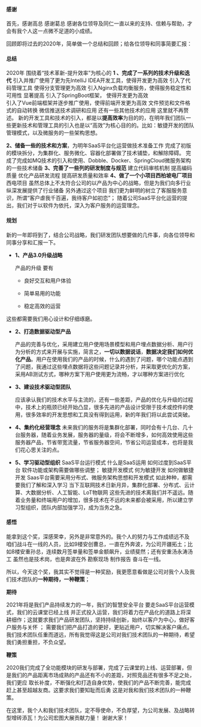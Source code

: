 #### 感谢

首先，感谢高总 感谢葛总 感谢各位领导及同仁一直以来的支持、信赖与帮助，才会有我个人这一点微不足道的小成绩。

回顾即将过去的2020年，简单做一个总结和回顾；给各位领导和同事简要汇报：

#### 总结

2020年 围绕着“技术革新-提升效率”为核心的
**1 、完成了一系列的技术升级和迭代**
	引入并推广使用了更为先IntelliJ IDEA开发工具，使得开发更为高效
	引入了代码管理工具 使得分支管理更为高效
	引入Nginx负载均衡服务，使得服务稳定性和可用性 显著提高
	引入了SpringBoot框架， 使得开发更为高效	
	引入了Vue前端框架并逐步推广使用，使得前端开发更为高效
	文件预览和文件格式的自动转换
	微信推送技术调研和应用
​	还有一些其他技术的应用 这里就不再赘述。
	新的开发工具和技术的引入，都是以**提高效率**为目的的，在明年我们团队一些更新技术和管理工具的引入也是以“高效”为核心目的的。比如：敏捷开发的团队管理模式，以及微服务的一些架构思想。

**2、储备一些的技术和方案**，为明年SaaS平台化运营做技术准备工作
	完成了初版的模块拆分，为集群化、服务微化、容器化部署做了技术铺垫，和解除障碍。
	完成了完成如MQ技术的引入和使用、Dobble、Docker、SpringCloud微服务架构的一些技术储备
**3、完善了一些列的研发制度与规范**
	建立代码审核机制 提高编码质量
	优化产品研发流程 提高研发质量和效率
**4、做了一个小项目西柏坡电厂项目**
	西电项目 虽然总体上不太符合公司的以产品为中心的战略，但是为我们向多行业纵深发展提供了行业储备
	另外通过这个项目 我们更为鲜明的树立了客服服务意识，所谓“客户虐我千百遍，我待客户如初恋”；
	随着公司SaaS平台化运营的提出，我们对于以软件为依托，深入为客户服务的运营理念。


#### 规划

新的一年即将到了，结合公司战略，我们研发团队想要做的几件事，向各位领导和同事分享和汇报一下。

- **1、产品3.0升级战略**

  产品的升级 要有

  - 良好交互和用户体验

  - 简单易用的功能

  - 稳定高效的运营  

这些都需要我们用心设计和仔细琢磨。

- **2、打造数据驱动型产品**

  产品的完善与优化，采用建立用户使用场景模型和用户埋点数据分析、用户行为分析的方式来开展与实施，简言之，**一切以数据说话**，**数据决定我们如何优化产品**。用户在使用我们的产品的时候，什么的遇到了问题，哪个功能点遇到了问题，我通过这些埋点数据将这些问题记录并分析，并采取更优化的方案，采用AB测试方式，哪种方案下用户使用更为流畅，才以哪种方案进行优化

- **3、建设技术驱动型团队**

  应该承认我们的技术水平与主流的，还有一些差距，产品的优化与升级的过程中，技术上的瓶颈已经开始凸显，很多先进的产品设计受限于技术或控件的使用，很多效率的开发思想和工具没有得到运用，新的年我们将以此尝试突破。

- **4、集约化经营理念**
  未来我们的服务将是集群化部署，同时会有十几台、几十台服务器，随着业务发展，服务器的量级，将会不断增多，如何高效使用这些服务器产品，节省带宽流量，节省服务器空间，节省公司运营成本，也将是我们花心思关注的点。

- **5、学习驱动型组织**
  	SaaS平台运行模式 什么是SaaS运用 如何过度到SaaS平台 软件功能或架构需要做哪些调整；
  	敏捷开发模式 何为敏捷开发 如何做敏捷开发
  	Saas平台需要采用分布式、微服务架构思想和开发模式 
  	如此种种，都需要我们了解和深入学习
  	当下互联网技术日新月异，集群化部署、分布式、云计算、大数据分析、人工智能、LoT物联网 这些先进的技术离我们并不遥远。随着业务量和终端用户的增加，很多技术在不远的未来都会被采用，所以建立学习型组织，团队内部加强学习，成为当务之急。

#### 感悟

能拿到这个奖，深感荣幸，另外是非常意外的。我个人的努力与工作成绩远不及 咱们战斗在一线的人员，比如9楼安创曹总，一直在外奔波，为公司开疆拓土；比如8楼安重孙总，连续数月签单量和签单金额飙升，业绩斐然；还有安重汤永涛汤工 虽然也是技术岗，也是奔波在外 勘察现场 制作报告 奋斗在一线。

所以，今天这个奖，我其实不觉得是一种奖励，我更愿意看做是公司对我个人及我们技术团队的**一种期待，一种鞭策**；

**期待**

2021年将是我们产品持续发力的一年，我们的智慧安全平台 要走SaaS平台运营模式，我们的云课堂已经上线 并正式投入运营，我们将着力在产品化的道路上将深耕细作；这就要求我们产品研发团队，坚持持续创新，始终以客户为中心，做好客户服务与关怀 ； 需要我们把产品打造的更好，更贴近用户，切实解决客户痛点。我们技术团队任重而道远，所有我觉得这是公司对我们技术团队的一种期待，希望我们勇担重担，不负众望。

**鞭策**

2020我们完成了全功能模块的研发与部署，完成了云课堂的上线、运营部署，但是我们的产品距离市场成熟的产品还有不小的差距，对照竞品还有很多不足之处，我们更应 取长补度，不断强化和打造自身优势，使我们的产品不断完善，能完成赶上甚至超越友商。这要求我们要知耻而后勇 这是对我和我们技术团队的一种鞭策。

在这里，我个人和我们技术团队，定不辱使命，不负厚望，为公司发展、及战略转型增砖添瓦！为公司宏图大展贡献力量！  谢谢大家！

